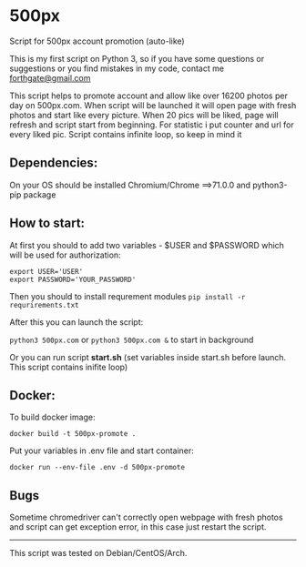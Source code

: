 # 500px
Script for 500px account promotion (auto-like)

  This is my first script on Python 3, so if you have some questions or suggestions  or you find mistakes in my code, contact me forthgate@gmail.com 


  This script helps to promote account and allow like over 16200 photos per day on 500px.com. When script will be launched it will open page with fresh photos and start like every picture. When 20 pics will be liked, page will refresh and script start from beginning. For statistic i put counter and url for every liked pic. Script contains infinite loop, so keep in mind it

## Dependencies:
On your OS should be installed Chromium/Chrome ==>71.0.0 and python3-pip package<br>

## How to start:
At first you should to add two variables - $USER and $PASSWORD which will be used for authorization:
```
export USER='USER'
export PASSWORD='YOUR_PASSWORD'
```
Then you should to install requrement modules
`pip install -r requrirements.txt`

After this you can launch the script:

`python3 500px.com` or `python3 500px.com &` to start in background

Or you can run  script **start.sh** (set variables inside start.sh before launch. This script contains inifite loop)

## Docker:
To build docker image:
```
docker build -t 500px-promote .
```
Put your variables in .env file and start container:
```
docker run --env-file .env -d 500px-promote
```

## Bugs
Sometime chromedriver can't  correctly open webpage with fresh photos and script can get exception error, in this case just restart the script.
____________________________________________________________________________________________________________________________
This script was tested on Debian/CentOS/Arch. 
